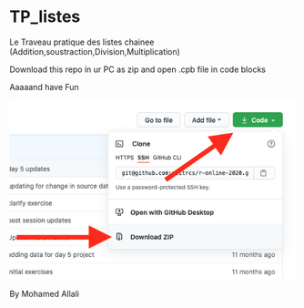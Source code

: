 # TP_listes
 Le Traveau pratique des listes chainee (Addition,soustraction,Division,Multiplication)
 
 Download this repo in ur PC as zip and open .cpb file in code blocks 
 
 Aaaaand have Fun
 
![iinstruction](https://github.com/Moh20All/TP_Listes/blob/main/How_to_download.png?raw=true)





By Mohamed Allali

